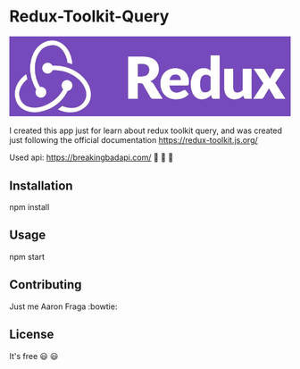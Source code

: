 # Redux-Toolkit-Query

<p align="center">
  <img src="./src/assets/redux_readme.jpg">
</p>

I created this app just for learn about redux toolkit query, and
was created just following the official documentation https://redux-toolkit.js.org/

Used api: https://breakingbadapi.com/ :key: :key: :key:

## Installation

npm install 

## Usage

npm start

## Contributing

Just me Aaron Fraga :bowtie:

## License

It's free :smiley: :smiley:
